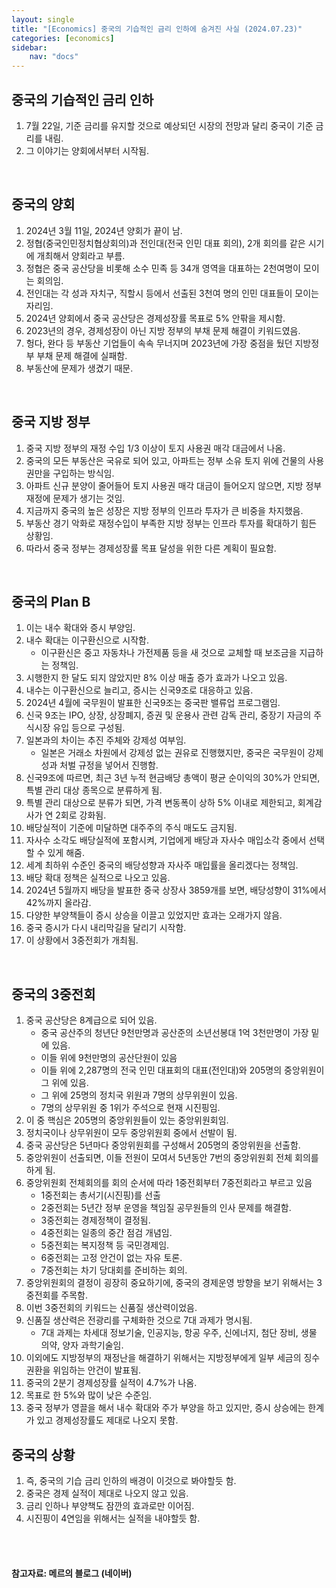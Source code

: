 ```yaml
---
layout: single
title: "[Economics] 중국의 기습적인 금리 인하에 숨겨진 사실 (2024.07.23)"
categories: [economics]
sidebar:
    nav: "docs"
---
```


## 중국의 기습적인 금리 인하
1. 7월 22일, 기준 금리를 유지할 것으로 예상되던 시장의 전망과 달리 중국이 기준 금리를 내림.
1. 그 이야기는 양회에서부터 시작됨.

<br/>

## 중국의 양회
1. 2024년 3월 11일, 2024년 양회가 끝이 남.
1. 정협(중국인민정치협상회의)과 전인대(전국 인민 대표 회의), 2개 회의를 같은 시기에 개최해서 양회라고 부름.
1. 정협은 중국 공산당을 비롯해 소수 민족 등 34개 영역을 대표하는 2천여명이 모이는 회의임.
1. 전인대는 각 성과 자치구, 직할시 등에서 선출된 3천여 명의 인민 대표들이 모이는 자리임.
1. 2024년 양회에서 중국 공산당은 경제성장률 목표로 5% 안팎을 제시함.
1. 2023년의 경우, 경제성장이 아닌 지방 정부의 부채 문제 해결이 키워드였음.
1. 헝다, 완다 등 부동산 기업들이 속속 무너지며 2023년에 가장 중점을 뒀던 지방정부 부채 문제 해결에 실패함.
1. 부동산에 문제가 생겼기 때문.

<br/>

## 중국 지방 정부
1. 중국 지방 정부의 재정 수입 1/3 이상이 토지 사용권 매각 대금에서 나옴.
1. 중국의 모든 부동산은 국유로 되어 있고, 아파트는 정부 소유 토지 위에 건물의 사용권만을 구입하는 방식임.
1. 아파트 신규 분양이 줄어들어 토지 사용권 매각 대금이 들어오지 않으면, 지방 정부 재정에 문제가 생기는 것임.
1. 지금까지 중국의 높은 성장은 지방 정부의 인프라 투자가 큰 비중을 차지했음.
1. 부동산 경기 악화로 재정수입이 부족한 지방 정부는 인프라 투자를 확대하기 힘든 상황임.
1. 따라서 중국 정부는 경제성장률 목표 달성을 위한 다른 계획이 필요함.

<br/>

## 중국의 Plan B
1. 이는 내수 확대와 증시 부양임.
1. 내수 확대는 이구환신으로 시작함.
    - 이구환신은 중고 자동차나 가전제품 등을 새 것으로 교체할 때 보조금을 지급하는 정책임.
1. 시행한지 한 달도 되지 않았지만 8% 이상 매출 증가 효과가 나오고 있음.
1. 내수는 이구환신으로 늘리고, 증시는 신국9조로 대응하고 있음.
1. 2024년 4월에 국무원이 발표한 신국9조는 중국판 밸류업 프로그램임.
1. 신국 9조는 IPO, 상장, 상장폐지, 증권 및 운용사 관련 감독 관리, 중장기 자금의 주식시장 유입 등으로 구성됨.
1. 일본과의 차이는 추진 주체와 강제성 여부임.
    - 일본은 거래소 차원에서 강제성 없는 권유로 진행했지만, 중국은 국무원이 강제성과 처벌 규정을 넣어서 진행함.
1. 신국9조에 따르면, 최근 3년 누적 현금배당 총액이 평균 순이익의 30%가 안되면, 특별 관리 대상 종목으로 분류하게 됨.
1. 특별 관리 대상으로 분류가 되면, 가격 변동폭이 상하 5% 이내로 제한되고, 회계감사가 연 2회로 강화됨.
1. 배당실적이 기준에 미달하면 대주주의 주식 매도도 금지됨.
1. 자사수 소각도 배당실적에 포함시켜, 기업에게 배당과 자사수 매입소각 중에서 선택할 수 있게 해줌.
1. 세계 최하위 수준인 중국의 배당성향과 자사주 매입률을 올리겠다는 정책임.
1. 배당 확대 정책은 실적으로 나오고 있음.
1. 2024년 5월까지 배당을 발표한 중국 상장사 3859개를 보면, 배당성향이 31%에서 42%까지 올라감.
1. 다양한 부양책들이 증시 상승을 이끌고 있었지만 효과는 오래가지 않음.
1. 중국 증시가 다시 내리막길을 달리기 시작함.
1. 이 상황에서 3중전회가 개최됨.

<br/>

## 중국의 3중전회
1. 중국 공산당은 8계급으로 되어 있음.
    - 중국 공산주의 청년단 9천만명과 공산준의 소년선봉대 1억 3천만명이 가장 밑에 있음.
    - 이들 위에 9천만명의 공산단원이 있음
    - 이들 위에 2,287명의 전국 인민 대표회의 대표(전인대)와 205명의 중앙위원이 그 위에 있음.
    - 그 위에 25명의 정치국 위원과 7명의 상무위원이 있음.
    - 7명의 상무위원 중 1위가 주석으로 현재 시진핑임.
1. 이 중 핵심은 205명의 중앙위원들이 있는 중앙위원회임.
1. 정치국이나 상무위원이 모두 중앙위원회 중에서 선발이 됨.
1. 중국 공산당은 5년마다 중앙위원회를 구성해서 205명의 중앙위원을 선출함.
1. 중앙위원이 선출되면, 이들 전원이 모여서 5년동안 7번의 중앙위원회 전체 회의를 하게 됨.
1. 중앙위원회 전체회의를 회의 순서에 따라 1중전회부터 7중전회라고 부르고 있음
    - 1중전회는 총서기(시진핑)를 선출
    - 2중전회는 5년간 정부 운영을 책임질 공무원들의 인사 문제를 해결함.
    - 3중전회는 경제정책이 결정됨. 
    - 4중전회는 일종의 중간 점검 개념임.
    - 5중전회는 복지정책 등 국민경제임.
    - 6중전회는 고정 안건이 없는 자유 토론.
    - 7중전회는 차기 당대회를 준비하는 회의.
1. 중앙위원회의 결정이 굉장히 중요하기에, 중국의 경제운영 방향을 보기 위해서는 3중전회를 주목함.
1. 이번 3중전회의 키워드는 신품질 생산력이었음.
1. 신품질 생산력은 전광리를 구체화한 것으로 7대 과제가 명시됨.
    - 7대 과제는 차세대 정보기술, 인공지능, 항공 우주, 신에너지, 첨단 장비, 생물 의약, 양자 과학기술임.
1. 이외에도 지방정부의 재정난을 해결하기 위해서는 지방정부에게 일부 세금의 징수권환을 위임하는 안건이 발표됨.
1. 중국의 2분기 경제성장률 실적이 4.7%가 나옴.
1. 목표로 한 5%와 많이 낮은 수준임.
1. 중국 정부가 영끌을 해서 내수 확대와 주가 부양을 하고 있지만, 증시 상승에는 한계가 있고 경제성장률도 제대로 나오지 못함.

## 중국의 상황
1. 즉, 중국의 기습 금리 인하의 배경이 이것으로 봐야할듯 함.
1. 중국은 경제 실적이 제대로 나오지 않고 있음.
1. 금리 인하나 부양책도 잠깐의 효과로만 이어짐.
1. 시진핑이 4연임을 위해서는 실적을 내야할듯 함.

<br/>
<br/>

#### 참고자료: 메르의 블로그 (네이버) 